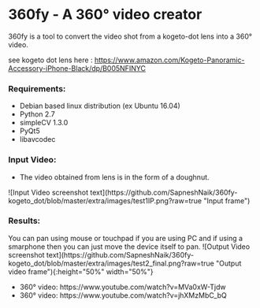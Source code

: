 <h1>360fy - A 360° video creator</h1>

360fy is a tool to convert the video shot from a kogeto-dot lens into a 360° video.

see kogeto dot lens here : https://www.amazon.com/Kogeto-Panoramic-Accessory-iPhone-Black/dp/B005NFINYC

<h3> Requirements: </h3>
<ul>
<li> Debian based linux distribution (ex Ubuntu 16.04) </li>
<li> Python 2.7 </li>
<li> simpleCV 1.3.0 </li>
<li> PyQt5 </li>
<li> libavcodec </li> </ul>

<h3> Input Video: </h3>
<ul>
<li>
The video obtained from lens is in the form of a doughnut.
</li>
</ul>
![Input Video screenshot text](https://github.com/SapneshNaik/360fy-kogeto_dot/blob/master/extra/images/test1IP.png?raw=true "Input frame")


<h3>Results:</h3>
You can pan using mouse or touchpad if you are using PC and if using a smarphone then you can just move the device itself to pan.
![Output Video screenshot text](https://github.com/SapneshNaik/360fy-kogeto_dot/blob/master/extra/images/test2_final.png?raw=true "Output video frame"){:height="50%" width="50%"}
<ul>

<li>
360° video: https://www.youtube.com/watch?v=MVa0xW-Tjdw</li>
<li>
360° video: https://www.youtube.com/watch?v=jhXMzMbC_bQ
</li>
</ul>
